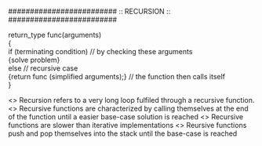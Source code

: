 ######################### :: RECURSION :: #########################


return_type func(arguments)  
{  
  if (terminating condition)                    // by checking these arguments  
    {solve problem}  
  else                                          // recursive case  
      {return func (simplified arguments);}     // the function then calls itself  
}  

<> Recursion refers to  a very long loop fulfiled through a recursive function.
<> Recursive functions are characterized by calling themselves at the end of the function until a easier base-case solution is reached
<> Recursive functions are slower than iterative implementations
<> Reursive functions push and pop themselves into the stack until the base-case is reached

